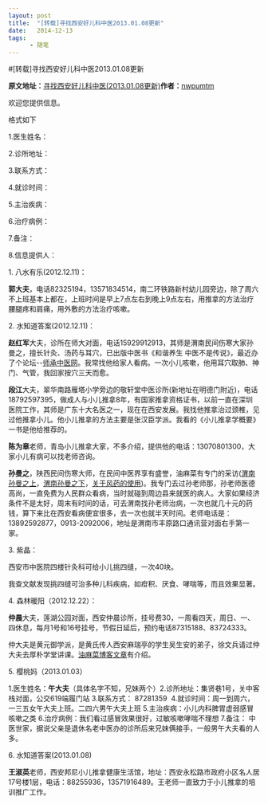 ```yaml
---
layout: post
title:  "[转载]寻找西安好儿科中医2013.01.08更新"
date:   2014-12-13
tags:
      - 随笔
---
```


#[转载]寻找西安好儿科中医2013.01.08更新


**原文地址：**[寻找西安好儿科中医(2013.01.08更新)](https://blog.sina.com.cn/s/blog_54f2530d01019y5g.html "寻找西安好儿科中医(2013.01.08更新)")**作者：**[nwpumtm](https://blog.sina.com.cn/u/1425167117 "nwpumtm")

欢迎您提供信息。



格式如下



1.医生姓名：

2.诊所地址：

3.联系方式：

4.就诊时间：

5.主治疾病：

6.治疗病例：

7.备注：

8.信息提供人：



1\. 八水有乐(2012.12.11)：

**郭大夫**，电话82325194，13571834514，南二环铁路新村幼儿园旁边，除了周六不上班基本上都在，上班时间是早上7点左右到晚上9点左右，用推拿的方法治疗腰腿疼和肩痛，用外敷的方法治疗咳嗽。

2\. 水知道答案(2012.12.11)：

**赵红军**大夫，诊所在师大对面，电话15929912913，其师是渭南民间伤寒大家孙曼之，擅长针灸、汤药与耳穴，已出版中医书《和谐养生
中医不是传说》，最近办了个论坛\--[师承中医网](https://www.xazyw.com/forum.php)。我常找他给家人看病。一次小儿咳嗽，他用耳穴取肺、神门、气管，我回家按穴三天而愈。

**段江**大夫，翠华南路雁塔小学旁边的敬轩堂中医诊所(新地址在明德门附近)，电话18792597395，做成人与小儿推拿8年，有国家推拿资格证书，以前一直在深圳医院工作，其师是广东十大名医之一，现在在西安发展。我找他推拿治过颈椎，见过他推拿小儿。他小儿推拿的方法主要是张汉臣学派。我看的《小儿推拿学概要》一书是他给推荐的。

**陈为章**老师，青岛小儿推拿大家，不多介绍，提供他的电话：13070801300，大家小儿有病可以找老师咨询。

**孙曼之**，陕西民间伤寒大师，在民间中医界享有盛誉，油麻菜有专门的采访([渭南孙曼之上](https://user.qzone.qq.com/450496181#!app=2&via=QZ.HashRefresh&pos=1337728244)，[渭南孙曼之下](https://user.qzone.qq.com/450496181#!app=2&via=QZ.HashRefresh&pos=1338203215)，[关于风药的使用](https://user.qzone.qq.com/450496181#!app=2&via=QZ.HashRefresh&pos=1338600286))。我专门去过孙老师那，孙老师医德高尚，一直免费为人民群众看病，当时就碰到周边县来就医的病人。大家如果经济条件不是太好，周末有时间的话，可去渭南找孙老师治病，一次也就几十元的药钱，算下来比在西安看病便宜很多，去一次也就半天时间。老师电话是：13892592877，0913-2092006，地址是渭南市丰原路口通讯营对面右手第一家。

3\. 紫晶：

西安市中医院四楼针灸科可给小儿挑四缝，一次40块。

我查文献发现挑四缝可治多种儿科疾病，如疳积、厌食、哮喘等，而且效果显著。



4\. 森林暖阳（2012.12.22）：

**仲晨**大夫，莲湖公园对面，西安仲晨诊所，挂号费30，一周看四天，周日、一、四休息，每月1号和16号挂号，节假日延后，预约电话87315188、83724333。

仲大夫是黄元御学派，是黄氏传人西安麻瑞亭的学生吴生安的弟子，徐文兵请过仲大夫去厚朴学堂讲课。[油麻菜博客文章](https://user.qzone.qq.com/450496181#!app=2&via=QZ.HashRefresh&pos=1336699889)有介绍。

5. 樱桃妈（2013.01.03）

1.医生姓名：**午大夫**（具体名字不知，兄妹两个）2.诊所地址：集贤巷1号，关中客栈对面，公交619端履门站
3.联系方式： 87281359 
4.就诊时间：周一到周六，一三五女午大夫上班。二四六男午大夫上班
5.主治疾病：小儿内科脾胃虚弱感冒咳嗽之类
6.治疗病例：我们看过感冒效果很好，过敏咳嗽哮喘不理想 7.备注：
中医世家，据说父亲是退休名老中医办的诊所后来兄妹俩接手，一般男午大夫看的人多。

6\. 水知道答案(2013.01.08)

**王淑英**老师，西安邦尼小儿推拿健康生活馆，地址：西安永松路市政府小区名人居17号楼1层，电话：88255936，13571916489。王老师一直致力于小儿推拿的培训推广工作。

